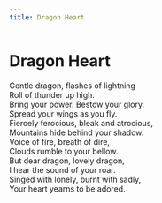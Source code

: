 ```yaml
---
title: Dragon Heart
---
```

# Dragon Heart

Gentle dragon, flashes of lightning<br/>
Roll of thunder up high.<br/>
Bring your power.  Bestow your glory.<br/>
Spread your wings as you fly.<br/>
Fiercely ferocious, bleak and atrocious,<br/>
Mountains hide behind your shadow.<br/>
Voice of fire, breath of dire,<br/>
Clouds rumble to your bellow.<br/>
But dear dragon, lovely dragon, <br/>
I hear the sound of your roar.<br/>
Singed with lonely, burnt with sadly,<br/>
Your heart yearns to be adored.  <br/>
